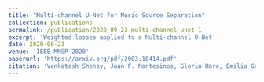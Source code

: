```yaml
---
title: "Multi-channel U-Net for Music Source Separation"
collection: publications
permalink: /publication/2020-09-23-multi-channel-unet-1
excerpt: 'Weighted losses applied to a Multi-channel U-Net'
date: 2020-09-23
venue: 'IEEE MMSP 2020'
paperurl: 'https://arxiv.org/pdf/2003.10414.pdf'
citation: 'Venkatesh Shenoy, Juan F. Montesinos, Gloria Haro, Emilia Gómez (2020). &quot;Multi-channel U-Net for Music Source Separation.&quot; <i>IEEE MMSP2020 1</i>.'
---
```


